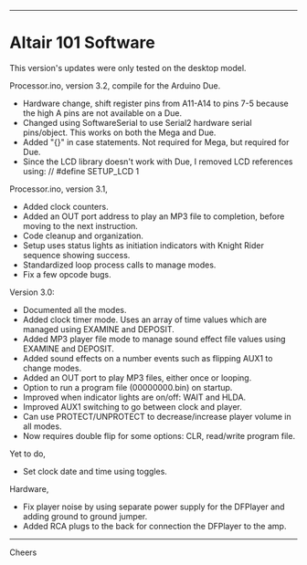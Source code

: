 --------------------------------------------------------------------------------
# Altair 101 Software

This version's updates were only tested on the desktop model.

Processor.ino, version 3.2, compile for the Arduino Due.
+ Hardware change, shift register pins from A11-A14 to pins 7-5 because the high A pins are not available on a Due.
+ Changed using SoftwareSerial to use Serial2 hardware serial pins/object. This works on both the Mega and Due.
+ Added "{}" in case statements. Not required for Mega, but required for Due.
+ Since the LCD library doesn't work with Due, I removed LCD references using: // #define SETUP_LCD 1

Processor.ino, version 3.1,
+ Added clock counters.
+ Added an OUT port address to play an MP3 file to completion, before moving to the next instruction.
+ Code cleanup and organization.
+ Setup uses status lights as initiation indicators with Knight Rider sequence showing success.
+ Standardized loop process calls to manage modes.
+ Fix a few opcode bugs.

Version 3.0:
+ Documented all the modes.
+ Added clock timer mode. Uses an array of time values which are managed using EXAMINE and DEPOSIT.
+ Added MP3 player file mode to manage sound effect file values using EXAMINE and DEPOSIT.
+ Added sound effects on a number events such as flipping AUX1 to change modes.
+ Added an OUT port to play MP3 files, either once or looping.
+ Option to run a program file (00000000.bin) on startup.
+ Improved when indicator lights are on/off: WAIT and HLDA.
+ Improved AUX1 switching to go between clock and player.
+ Can use PROTECT/UNPROTECT to decrease/increase player volume in all modes.
+ Now requires double flip for some options: CLR, read/write program file.

Yet to do,
+ Set clock date and time using toggles.

Hardware,
+ Fix player noise by using separate power supply for the DFPlayer and adding ground to ground jumper.
+ Added RCA plugs to the back for connection the DFPlayer to the amp.

--------------------------------------------------------------------------------
Cheers